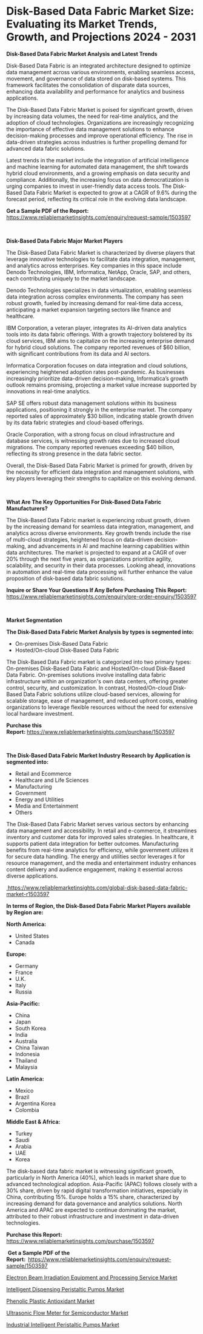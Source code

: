<p><h1>Disk-Based Data Fabric Market Size: Evaluating its Market Trends, Growth, and Projections 2024 - 2031</h1></p><p><strong>Disk-Based Data Fabric Market Analysis and Latest Trends</strong></p>
<p><p>Disk-Based Data Fabric is an integrated architecture designed to optimize data management across various environments, enabling seamless access, movement, and governance of data stored on disk-based systems. This framework facilitates the consolidation of disparate data sources, enhancing data availability and performance for analytics and business applications.</p><p>The Disk-Based Data Fabric Market is poised for significant growth, driven by increasing data volumes, the need for real-time analytics, and the adoption of cloud technologies. Organizations are increasingly recognizing the importance of effective data management solutions to enhance decision-making processes and improve operational efficiency. The rise in data-driven strategies across industries is further propelling demand for advanced data fabric solutions.</p><p>Latest trends in the market include the integration of artificial intelligence and machine learning for automated data management, the shift towards hybrid cloud environments, and a growing emphasis on data security and compliance. Additionally, the increasing focus on data democratization is urging companies to invest in user-friendly data access tools. The Disk-Based Data Fabric Market is expected to grow at a CAGR of 9.6% during the forecast period, reflecting its critical role in the evolving data landscape.</p></p>
<p><strong>Get a Sample PDF of the Report:&nbsp;</strong> <a href="https://www.reliablemarketinsights.com/enquiry/request-sample/1503597?utm_campaign=1512&utm_medium=2&utm_source=Github&utm_content=ia&utm_term=08122024&utm_id=disk-based-data-fabric">https://www.reliablemarketinsights.com/enquiry/request-sample/1503597</a></p>
<p>&nbsp;</p>
<p><strong>Disk-Based Data Fabric Major Market Players</strong></p>
<p><p>The Disk-Based Data Fabric Market is characterized by diverse players that leverage innovative technologies to facilitate data integration, management, and analytics across enterprises. Key companies in this space include Denodo Technologies, IBM, Informatica, NetApp, Oracle, SAP, and others, each contributing uniquely to the market landscape.</p><p>Denodo Technologies specializes in data virtualization, enabling seamless data integration across complex environments. The company has seen robust growth, fueled by increasing demand for real-time data access, anticipating a market expansion targeting sectors like finance and healthcare.</p><p>IBM Corporation, a veteran player, integrates its AI-driven data analytics tools into its data fabric offerings. With a growth trajectory bolstered by its cloud services, IBM aims to capitalize on the increasing enterprise demand for hybrid cloud solutions. The company reported revenues of $60 billion, with significant contributions from its data and AI sectors.</p><p>Informatica Corporation focuses on data integration and cloud solutions, experiencing heightened adoption rates post-pandemic. As businesses increasingly prioritize data-driven decision-making, Informatica’s growth outlook remains promising, projecting a market value increase supported by innovations in real-time analytics.</p><p>SAP SE offers robust data management solutions within its business applications, positioning it strongly in the enterprise market. The company reported sales of approximately $30 billion, indicating stable growth driven by its data fabric strategies and cloud-based offerings.</p><p>Oracle Corporation, with a strong focus on cloud infrastructure and database services, is witnessing growth rates due to increased cloud migrations. The company reported revenues exceeding $40 billion, reflecting its strong presence in the data fabric sector.</p><p>Overall, the Disk-Based Data Fabric Market is primed for growth, driven by the necessity for efficient data integration and management solutions, with key players leveraging their strengths to capitalize on this evolving demand.</p></p>
<p>&nbsp;</p>
<p><strong>What Are The Key Opportunities For Disk-Based Data Fabric Manufacturers?</strong></p>
<p><p>The Disk-Based Data Fabric market is experiencing robust growth, driven by the increasing demand for seamless data integration, management, and analytics across diverse environments. Key growth trends include the rise of multi-cloud strategies, heightened focus on data-driven decision-making, and advancements in AI and machine learning capabilities within data architectures. The market is projected to expand at a CAGR of over 20% through the next five years, as organizations prioritize agility, scalability, and security in their data processes. Looking ahead, innovations in automation and real-time data processing will further enhance the value proposition of disk-based data fabric solutions.</p></p>
<p><strong>Inquire or Share Your Questions If Any Before Purchasing This Report:</strong> <a href="https://www.reliablemarketinsights.com/enquiry/pre-order-enquiry/1503597?utm_campaign=1512&utm_medium=2&utm_source=Github&utm_content=ia&utm_term=08122024&utm_id=disk-based-data-fabric">https://www.reliablemarketinsights.com/enquiry/pre-order-enquiry/1503597</a></p>
<p>&nbsp;</p>
<p><strong>Market Segmentation</strong></p>
<p><strong>The Disk-Based Data Fabric Market Analysis by types is segmented into:</strong></p>
<p><ul><li>On-premises Disk-Based Data Fabric</li><li>Hosted/On-cloud Disk-Based Data Fabric</li></ul></p>
<p><p>The Disk-Based Data Fabric market is categorized into two primary types: On-premises Disk-Based Data Fabric and Hosted/On-cloud Disk-Based Data Fabric. On-premises solutions involve installing data fabric infrastructure within an organization's own data centers, offering greater control, security, and customization. In contrast, Hosted/On-cloud Disk-Based Data Fabric solutions utilize cloud-based services, allowing for scalable storage, ease of management, and reduced upfront costs, enabling organizations to leverage flexible resources without the need for extensive local hardware investment.</p></p>
<p><strong>Purchase this Report:&nbsp;</strong><a href="https://www.reliablemarketinsights.com/purchase/1503597?utm_campaign=1512&utm_medium=2&utm_source=Github&utm_content=ia&utm_term=08122024&utm_id=disk-based-data-fabric">https://www.reliablemarketinsights.com/purchase/1503597</a></p>
<p>&nbsp;</p>
<p><strong>The Disk-Based Data Fabric Market Industry Research by Application is segmented into:</strong></p>
<p><ul><li>Retail and Ecommerce</li><li>Healthcare and Life Sciences</li><li>Manufacturing</li><li>Government</li><li>Energy and Utilities</li><li>Media and Entertainment</li><li>Others</li></ul></p>
<p><p>The Disk-Based Data Fabric Market serves various sectors by enhancing data management and accessibility. In retail and e-commerce, it streamlines inventory and customer data for improved sales strategies. In healthcare, it supports patient data integration for better outcomes. Manufacturing benefits from real-time analytics for efficiency, while government utilizes it for secure data handling. The energy and utilities sector leverages it for resource management, and the media and entertainment industry enhances content delivery and audience engagement, making it essential across diverse applications.</p></p>
<p><a href="https://www.reliablemarketinsights.com/global-disk-based-data-fabric-market-r1503597?utm_campaign=1512&utm_medium=2&utm_source=Github&utm_content=ia&utm_term=08122024&utm_id=disk-based-data-fabric">&nbsp;https://www.reliablemarketinsights.com/global-disk-based-data-fabric-market-r1503597</a></p>
<p><strong>In terms of Region, the Disk-Based Data Fabric Market Players available by Region are:</strong></p>
<p>
    <p> <strong> North America: </strong>
        <ul>
            <li>United States</li>
            <li>Canada</li>
        </ul>
        </p> 
    <p> <strong> Europe: </strong>
        <ul>
            <li>Germany</li>
            <li>France</li>
            <li>U.K.</li>
            <li>Italy</li>
            <li>Russia</li>
        </ul>
        </p> 
    <p> <strong> Asia-Pacific: </strong>
        <ul>
            <li>China</li>
            <li>Japan</li>
            <li>South Korea</li>
            <li>India</li>
            <li>Australia</li>
            <li>China Taiwan</li>
            <li>Indonesia</li>
            <li>Thailand</li>
            <li>Malaysia</li>
        </ul>
        </p> 
    <p> <strong> Latin America: </strong>
        <ul>
            <li>Mexico</li>
            <li>Brazil</li>
            <li>Argentina Korea</li>
            <li>Colombia</li>
        </ul>
        </p> 
    <p> <strong> Middle East & Africa: </strong>
        <ul>
            <li>Turkey</li>
            <li>Saudi</li>
            <li>Arabia</li>
            <li>UAE</li>
            <li>Korea</li>
        </ul>
    </p>
    </p>
<p><p>The disk-based data fabric market is witnessing significant growth, particularly in North America (40%), which leads in market share due to advanced technological adoption. Asia-Pacific (APAC) follows closely with a 30% share, driven by rapid digital transformation initiatives, especially in China, contributing 15%. Europe holds a 15% share, characterized by increasing demand for data governance and analytics solutions. North America and APAC are expected to continue dominating the market, attributed to their robust infrastructure and investment in data-driven technologies.</p></p>
<p><strong>Purchase this Report: </strong><a href="https://www.reliablemarketinsights.com/purchase/1503597?utm_campaign=1512&utm_medium=2&utm_source=Github&utm_content=ia&utm_term=08122024&utm_id=disk-based-data-fabric">https://www.reliablemarketinsights.com/purchase/1503597</a></p>
<p>&nbsp;<strong>Get a Sample PDF of the Report:&nbsp;&nbsp;</strong><a href="https://www.reliablemarketinsights.com/enquiry/request-sample/1503597?utm_campaign=1512&utm_medium=2&utm_source=Github&utm_content=ia&utm_term=08122024&utm_id=disk-based-data-fabric">https://www.reliablemarketinsights.com/enquiry/request-sample/1503597</a></p>
<p><strong></strong></p>
<p><p><a href="https://www.linkedin.com/pulse/global-electron-beam-irradiation-equipment-processing-service-2y8ef?utm_campaign=1512&utm_medium=2&utm_source=Github&utm_content=ia&utm_term=08122024&utm_id=disk-based-data-fabric">Electron Beam Irradiation Equipment and Processing Service Market</a></p><p><a href="https://www.linkedin.com/pulse/intelligent-dispensing-peristaltic-pumps-market-size-expansion-tjmtf?utm_campaign=1512&utm_medium=2&utm_source=Github&utm_content=ia&utm_term=08122024&utm_id=disk-based-data-fabric">Intelligent Dispensing Peristaltic Pumps Market</a></p><p><a href="https://github.com/mookiesville/Market-Research-Report-List-1/blob/main/phenolic-plastic-antioxidant-market.md?utm_campaign=1512&utm_medium=2&utm_source=Github&utm_content=ia&utm_term=08122024&utm_id=disk-based-data-fabric">Phenolic Plastic Antioxidant Market</a></p><p><a href="https://www.linkedin.com/pulse/in-depth-ultrasonic-flow-meter-semiconductor-market-report-6yagf?utm_campaign=1512&utm_medium=2&utm_source=Github&utm_content=ia&utm_term=08122024&utm_id=disk-based-data-fabric">Ultrasonic Flow Meter for Semiconductor Market</a></p><p><a href="https://www.linkedin.com/pulse/comprehensive-study-industrial-intelligent-peristaltic-pumpsmarket-ekxqf?utm_campaign=1512&utm_medium=2&utm_source=Github&utm_content=ia&utm_term=08122024&utm_id=disk-based-data-fabric">Industrial Intelligent Peristaltic Pumps Market</a></p></p>